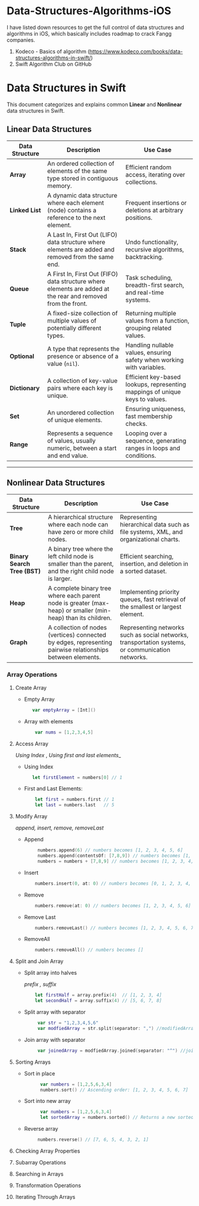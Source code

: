 # Data-Structures-Algorithms-iOS
I have listed down resources to get the full control of data structures and algorithms in iOS, which basically includes roadmap to crack Fangg companies. 

1. Kodeco - Basics of algorithm (https://www.kodeco.com/books/data-structures-algorithms-in-swift/)
2. Swift Algorithm Club on GitHub

# Data Structures in Swift

This document categorizes and explains common **Linear** and **Nonlinear** data structures in Swift.

## Linear Data Structures

| **Data Structure** | **Description**                                                                                                                      | **Use Case**                                                           |
| ------------------ | ------------------------------------------------------------------------------------------------------------------------------------ | ---------------------------------------------------------------------- |
| **Array**          | An ordered collection of elements of the same type stored in contiguous memory.                                                       | Efficient random access, iterating over collections.                    |
| **Linked List**    | A dynamic data structure where each element (node) contains a reference to the next element.                                           | Frequent insertions or deletions at arbitrary positions.                |
| **Stack**          | A Last In, First Out (LIFO) data structure where elements are added and removed from the same end.                                      | Undo functionality, recursive algorithms, backtracking.                 |
| **Queue**          | A First In, First Out (FIFO) data structure where elements are added at the rear and removed from the front.                           | Task scheduling, breadth-first search, and real-time systems.           |
| **Tuple**          | A fixed-size collection of multiple values of potentially different types.                                                             | Returning multiple values from a function, grouping related values.     |
| **Optional**       | A type that represents the presence or absence of a value (`nil`).                                                                     | Handling nullable values, ensuring safety when working with variables.  |
| **Dictionary**     | A collection of key-value pairs where each key is unique.                                                                              | Efficient key-based lookups, representing mappings of unique keys to values. |
| **Set**            | An unordered collection of unique elements.                                                                                           | Ensuring uniqueness, fast membership checks.                            |
| **Range**          | Represents a sequence of values, usually numeric, between a start and end value.                                                      | Looping over a sequence, generating ranges in loops and conditions.     |

---

## Nonlinear Data Structures

| **Data Structure**         | **Description**                                                                                             | **Use Case**                                                 |
| -------------------------- | ----------------------------------------------------------------------------------------------------------- | ------------------------------------------------------------ |
| **Tree**                   | A hierarchical structure where each node can have zero or more child nodes.                                  | Representing hierarchical data such as file systems, XML, and organizational charts. |
| **Binary Search Tree (BST)**| A binary tree where the left child node is smaller than the parent, and the right child node is larger.       | Efficient searching, insertion, and deletion in a sorted dataset. |
| **Heap**                   | A complete binary tree where each parent node is greater (max-heap) or smaller (min-heap) than its children. | Implementing priority queues, fast retrieval of the smallest or largest element. |
| **Graph**                  | A collection of nodes (vertices) connected by edges, representing pairwise relationships between elements.    | Representing networks such as social networks, transportation systems, or communication networks. |


### Array Operations

1. Create Array
   * Empty Array
       ```swift
          var emptyArray = [Int]()
   * Array with elements
      ```swift
          var nums = [1,2,3,4,5]
3. Access Array
    
    _Using Index_ , _Using first and last elements__

   * Using Index
       ```swift
          let firstElement = numbers[0] // 1
   * First and Last Elements:
      ```swift
          let first = numbers.first // 1
          let last = numbers.last   // 5

4. Modify Array

    _append, insert, remove, removeLast_
    * Append
       ```swift
            numbers.append(6) // numbers becomes [1, 2, 3, 4, 5, 6]
            numbers.append(contentsOf: [7,8,9]) // numbers becomes [1, 2, 3, 4, 5, 6, 7, 8, 9]
            numbers = numbers + [7,8,9] // numbers becomes [1, 2, 3, 4, 5, 6, 7, 8, 9]
    * Insert
        ```swift
            numbers.insert(0, at: 0) // numbers becomes [0, 1, 2, 3, 4, 5, 6, 7, 8, 9]
    * Remove
        ```swift
            numbers.remove(at: 0) // numbers becomes [1, 2, 3, 4, 5, 6]
    * Remove Last
        ```swift
            numbers.removeLast() // numbers becomes [1, 2, 3, 4, 5, 6, 7, 8]
    * RemoveAll
        ```swift
            numbers.removeAll() // numbers becomes []
5. Split and Join Array
   * Split array into halves
     
     _prefix , suffix_
     
       ```swift
           let firstHalf = array.prefix(4)  // [1, 2, 3, 4]
           let secondHalf = array.suffix(4) // [5, 6, 7, 8]
   * Split array with separator
       ```swift
            var str = "1,2,3,4,5,6"
            var modfiedArray = str.split(separator: ",") //modifiedArray becomes  ["1", "2", "3", "4", "5", "6"]
   * Join array with separator
       ```swift
            var joinedArray = modfiedArray.joined(separator: "^") //joinedArray becomes "1^2^3^4^5^6"
6. Sorting Arrays
   * Sort in place
     ```swift
           var numbers = [1,2,5,6,3,4]
           numbers.sort() // Ascending order: [1, 2, 3, 4, 5, 6, 7]
   * Sort into new array
     ```swift
           var numbers = [1,2,5,6,3,4]
           let sortedArray = numbers.sorted() // Returns a new sorted array
   * Reverse array
      ```swift
           numbers.reverse() // [7, 6, 5, 4, 3, 2, 1]
8. Checking Array Properties
9. Subarray Operations
10. Searching in Arrays
11. Transformation Operations
12. Iterating Through Arrays
    
